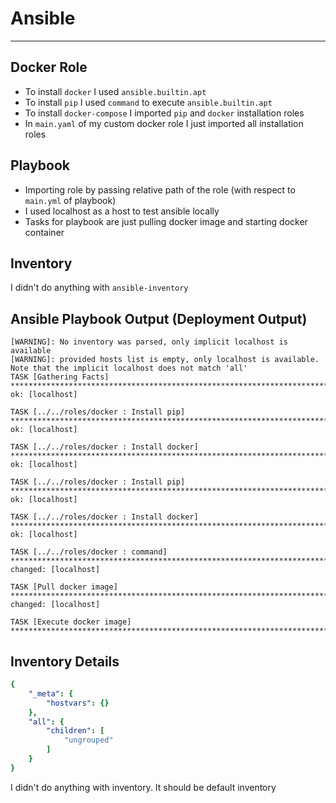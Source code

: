 # Ansible

---

## Docker Role

- To install `docker` I used `ansible.builtin.apt`
- To install `pip` I used `command` to execute `ansible.builtin.apt`
- To install `docker-compose` I imported `pip` and `docker` installation roles
- In `main.yaml` of my custom docker role I just imported all installation roles

## Playbook

- Importing role by passing relative path of the role
(with respect to `main.yml` of playbook)
- I used localhost as a host to test ansible locally
- Tasks for playbook are just pulling docker image and starting docker container

## Inventory

I didn't do anything with `ansible-inventory`

## Ansible Playbook Output (Deployment Output)

```
[WARNING]: No inventory was parsed, only implicit localhost is available
[WARNING]: provided hosts list is empty, only localhost is available. Note that the implicit localhost does not match 'all'
TASK [Gathering Facts] *******************************************************************************************************************************************************************
ok: [localhost]

TASK [../../roles/docker : Install pip] **************************************************************************************************************************************************
ok: [localhost]

TASK [../../roles/docker : Install docker] ***********************************************************************************************************************************************
ok: [localhost]

TASK [../../roles/docker : Install pip] **************************************************************************************************************************************************
ok: [localhost]

TASK [../../roles/docker : Install docker] ***********************************************************************************************************************************************
ok: [localhost]

TASK [../../roles/docker : command] ******************************************************************************************************************************************************
changed: [localhost]

TASK [Pull docker image] *****************************************************************************************************************************************************************
changed: [localhost]

TASK [Execute docker image] **************************************************************************************************************************************************************
```

## Inventory Details

```yaml
{
    "_meta": {
        "hostvars": {}
    },
    "all": {
        "children": [
            "ungrouped"
        ]
    }
}
```

I didn't do anything with inventory.
It should be default inventory